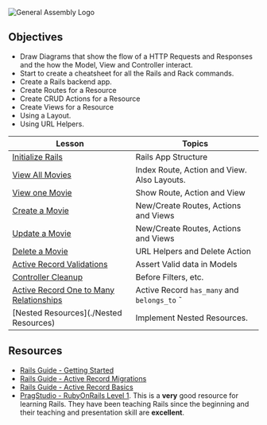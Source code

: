 ![General Assembly Logo](http://i.imgur.com/ke8USTq.png)

## Objectives
* Draw Diagrams that show the flow of a HTTP Requests and Responses and the how the Model, View and Controller interact.
* Start to create a cheatsheet for all the Rails and Rack commands. 
* Create a Rails backend app.
* Create Routes for a Resource
* Create CRUD Actions for a Resource
* Create Views for a Resource
* Using a Layout.
* Using URL Helpers.

Lesson        | Topics
------------- | -------------
[Initialize Rails](./InitRails.md) | Rails App Structure
[View All Movies](./ControllerIndex.md) | Index Route, Action and View. Also Layouts.
[View one Movie](./ControllerShow.md) | Show Route, Action and View
[Create a Movie](./ControllerCreate.md) | New/Create Routes, Actions and Views
[Update a Movie](./ControllerUpdate.md) | New/Create Routes, Actions and Views
[Delete a Movie](./ControllerDelete.md) | URL Helpers and Delete Action
[Active Record Validations](./ActiveRecordValidations.md) | Assert Valid data in Models 
[Controller Cleanup](./ControllerMisc.md) | Before Filters, etc.
[Active Record One to Many Relationships](./HasMany.md) | Active Record `has_many` and `belongs_to` ˜
[Nested Resources](./Nested Resources) | Implement Nested Resources. 


## Resources

* [Rails Guide - Getting Started](http://guides.rubyonrails.org/getting_started.html)
* [Rails Guide - Active Record Migrations](http://guides.rubyonrails.org/active_record_migrations.html)
* [Rails Guide - Active Record Basics](http://guides.rubyonrails.org/active_record_basics.html)
* [PragStudio - RubyOnRails Level 1](https://pragmaticstudio.com/rails). This is a **very** good resource for learning Rails. They have been teaching Rails since the beginning and their teaching and presentation skill are **excellent**.




